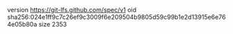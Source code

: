 version https://git-lfs.github.com/spec/v1
oid sha256:024e1ff9c7c26ef9c3009f6e209504b9805d59c99b1e2d13915e6e764e05b80a
size 2353
